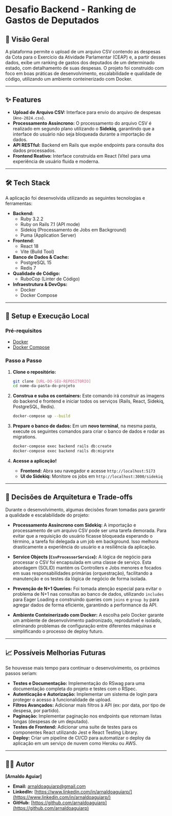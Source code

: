 # Desafio Backend - Ranking de Gastos de Deputados

## 📖 Visão Geral

A plataforma permite o upload de um arquivo CSV contendo as despesas da Cota para o Exercício da Atividade Parlamentar (CEAP) e, a partir desses dados, exibe um ranking de gastos dos deputados de um determinado estado, com detalhamento de suas despesas.
O projeto foi construído com foco em boas práticas de desenvolvimento, escalabilidade e qualidade de código, utilizando um ambiente conteinerizado com Docker.

---

## ✨ Features

* **Upload de Arquivo CSV:** Interface para envio do arquivo de despesas (`Ano-2024.csv`).
* **Processamento Assíncrono:** O processamento do arquivo CSV é realizado em segundo plano utilizando o **Sidekiq**, garantindo que a interface do usuário não seja bloqueada durante a importação de dados.
* **API RESTful:** Backend em Rails que expõe endpoints para consulta dos dados processados.
* **Frontend Reativo:** Interface construída em React (Vite) para uma experiência de usuário fluida e moderna.

---

## 🛠️ Tech Stack

A aplicação foi desenvolvida utilizando as seguintes tecnologias e ferramentas:

* **Backend:**
    * Ruby 3.2.2
    * Ruby on Rails 7.1 (API mode)
    * Sidekiq (Processamento de Jobs em Background)
    * Puma (Application Server)
* **Frontend:**
    * React 18
    * Vite (Build Tool)
* **Banco de Dados & Cache:**
    * PostgreSQL 15
    * Redis 7
* **Qualidade de Código:**
    * RuboCop (Linter de Código)
* **Infraestrutura & DevOps:**
    * Docker
    * Docker Compose

---

## 🚀 Setup e Execução Local

### Pré-requisitos
* [Docker](https://www.docker.com/get-started/)
* [Docker Compose](https://docs.docker.com/compose/install/)

### Passo a Passo

1.  **Clone o repositório:**
    ```bash
    git clone [URL-DO-SEU-REPOSITORIO]
    cd nome-da-pasta-do-projeto
    ```

2.  **Construa e suba os containers:**
    Este comando irá construir as imagens do backend e frontend e iniciar todos os serviços (Rails, React, Sidekiq, PostgreSQL, Redis).
    ```bash
    docker-compose up --build
    ```

3.  **Prepare o banco de dados:**
    Em um **novo terminal**, na mesma pasta, execute os seguintes comandos para criar o banco de dados e rodar as migrations.
    ```bash
    docker-compose exec backend rails db:create
    docker-compose exec backend rails db:migrate
    ```
4.  **Acesse a aplicação!**
    * **Frontend:** Abra seu navegador e acesse `http://localhost:5173`
    * **UI do Sidekiq:** Monitore os jobs em `http://localhost:3000/sidekiq`

---

## 🧠 Decisões de Arquitetura e Trade-offs

Durante o desenvolvimento, algumas decisões foram tomadas para garantir a qualidade e escalabilidade do projeto:

* **Processamento Assíncrono com Sidekiq:** A importação e processamento de um arquivo CSV pode ser uma tarefa demorada. Para evitar que a requisição do usuário ficasse bloqueada esperando o término, a tarefa foi delegada a um job em background. Isso melhora drasticamente a experiência do usuário e a resiliência da aplicação.

* **Service Objects (`CsvProcessorService`):** A lógica de negócio para processar o CSV foi encapsulada em uma classe de serviço. Esta abordagem (SOLID) mantém os Controllers e Jobs menores e focados em suas responsabilidades primárias (orquestração), facilitando a manutenção e os testes da lógica de negócio de forma isolada.

* **Prevenção de N+1 Queries:** Foi tomada atenção especial para evitar o problema de N+1 nas consultas ao banco de dados, utilizando `includes` para Eager Loading e construindo queries com `joins` e `group by` para agregar dados de forma eficiente, garantindo a performance da API.

* **Ambiente Conteinerizado com Docker:** A escolha pelo Docker garante um ambiente de desenvolvimento padronizado, reprodutível e isolado, eliminando problemas de configuração entre diferentes máquinas e simplificando o processo de deploy futuro.

---

## 📈 Possíveis Melhorias Futuras

Se houvesse mais tempo para continuar o desenvolvimento, os próximos passos seriam:

* **Testes e Documentação:** Implementação do RSwag para uma documentação completa do projeto e testes com o RSpec.
* **Autenticação e Autorização:** Implementar um sistema de login para proteger o acesso à funcionalidade de upload.
* **Filtros Avançados:** Adicionar mais filtros à API (ex: por data, por tipo de despesa, por partido).
* **Paginação:** Implementar paginação nos endpoints que retornam listas longas (despesas de um deputado).
* **Testes de Frontend:** Adicionar uma suíte de testes para os componentes React utilizando Jest e React Testing Library.
* **Deploy:** Criar um pipeline de CI/CD para automatizar o deploy da aplicação em um serviço de nuvem como Heroku ou AWS.

---

## 👨‍💻 Autor

**[Arnaldo Aguiar]**

* **Email:** [arnaldoaguiarp@gmail.com](mailto:arnaldoaguiarp@gmail.com)
* **LinkedIn:** [https://www.linkedin.com/in/arnaldoaguiarp/](https://www.linkedin.com/in/arnaldoaguiarp/)
* **GitHub:** [https://github.com/arnaldoaguiarp](https://github.com/arnaldoaguiarp)